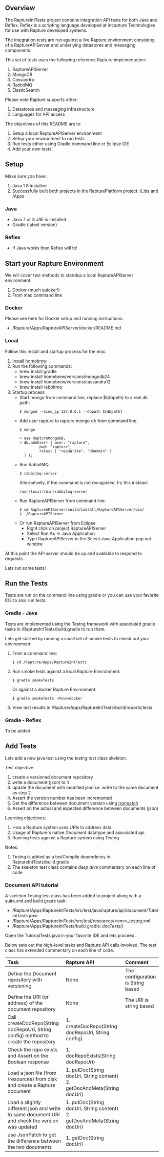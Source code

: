 ## Overview

The RaptureIntTests project contains integration API tests for both Java and Reflex. Reflex is a scripting language developed at Incapture Technologies for use with Rapture developed systems.

The integration tests are run against a live Rapture environment consisting of a RaptureAPIServer and underlying datastores and messaging components.

This set of tests uses the following reference Rapture implementation:
 1. RaptureAPIServer
 2. MongoDB
 3. Cassandra
 4. RabbitMQ
 5. ElasticSearch

Please note Rapture supports other:
 1. Datastores and messaging infrastructure
 2. Languages for API access

The objectives of this README are to:
 1. Setup a local RaptureAPIServer environment
 2. Setup your environment to run tests
 3. Run tests either using Gradle command line or Eclipse IDE
 4. Add your own tests!

## Setup

Make sure you have:
 1. Java 1.8 installed
 2. Successfully built both projects in the RapturePlatform project: /Libs and /Apps

### Java
* Java 7 or 8 JRE is installed
* Gradle (latest version)

### Reflex
* If Java works then Reflex will to!

## Start your Rapture Environment

We will cover two methods to standup a local RaptureAPIServer environment:
 1. Docker (much quicker!)
 2. From mac command line  

### Docker
Please see here for Docker setup and running instructions:
* /Rapture/Apps/RaptureAPIServer/docker/README.md

### Local

Follow this install and startup process for the mac.

1. Install [homebrew](http://brew.sh/)
2. Run the following commands:
   * brew install gradle
   * brew install homebrew/versions/mongodb24
   * brew install homebrew/versions/cassandra12
   * brew install rabbitmq
3. Startup process:
   * Start mongo from command line, replace ${dbpath} to a real db path:
     ```
     $ mongod --bind_ip 127.0.0.1 --dbpath ${dbpath}
     ```
   * Add user rapture to rapture mongo db from command line:
     ```
     $ mongo

     > use RaptureMongoDB;
     > db.addUser( { user: "rapture",
              pwd: "rapture",
              roles: [ "readWrite", "dbAdmin" ]
       } );
     ```  
   * Run RabbitMQ
     ```
     $ rabbitmq-server  
     ```
     Alternatively, if the command is not recognized, try this instead:
     ```
     /usr/local/sbin/rabbitmq-server
     ```
   * Run RaptureAPIServer from command line:
     ```
     $ cd RaptureAPIServer/build/install/RaptureAPIServer/bin/
     $ ./RaptureAPIServer
     ```
   * Or run RaptureAPIServer from Eclipse
     * Right click on project RaptureAPIServer
     * Select Run As -> Java Application
     * Type RaptureAPIServer in the Select Java Application pop out window    

At this point the API server should be up and available to respond to requests.

Lets run some tests!
## Run the Tests

Tests are run on the command line using gradle or you can use your favorite IDE to also run tests.

### Gradle - Java

Tests are implemented using the Testng framework with associated gradle tasks in /RaptureIntTests/build.gradle to run them.

Lets get started by running a small set of smoke tests to check out your environment:
1. From a command line:
   ```
   $ cd /Rapture/Apps/RaptureIntTests
   ```
2. Run smoke tests against a local Rapture Environment:
   ```
   $ gradle smokeTests
   ```
   Or against a docker Rapture Environment:
   ```
   $ gradle smokeTests -Penv=docker
   ```
3. View test results in /Rapture/Apps/RaptureIntTests/build/reports/tests

### Gradle - Reflex

To be added.

## Add Tests
Lets add a new java test using the testng test class skeleton.

Test objective:
   1. create a versioned document repository
   2. write a document (json) to it
   3. update the document with modified json i.e. write to the same document as step 2.
   4. Assert the version number has been incremented
   5. Get the difference between document version using [jsonpatch](http://jsonpatch.com/)
   6. Assert on the actual and expected difference between documents (json)

Learning objectives:
   1. How a Rapture system uses URIs to address data
   2. Usage of Rapture's native _Document_ datatype and associated api
   3. Running tests against a Rapture system using Testng

Notes:
   1. Testng is added as a testCompile dependency in RaptureIntTests/build.gradle
   2. The skeleton test class contains _deep dive_ commentary on each line of code

### Document API tutorial
A skeleton Testng test class has been added to project along with a suite.xml and build.grade task:
* /Rapture/Apps/RaptureIntTests/src/test/java/rapture/api/document/_TutorialTests.java_
* /Rapture/Apps/RaptureIntTests/src/test/resources/\<env\>\_testng.xml
* /Rapture/Apps/RaptureIntTests/build.gradle: _docTests()_

Open the TutorialTests.java in your favorite IDE and lets proceed.

Below sets out the high-level tasks and Rapture API calls involved. The test class has extended commentary on each line of code.

Task | Rapture API | Comment
:---  | :--- | :---
Define the Document repository with versioning | None | The configuration is String based
Define the URI (or address) of the document repository | None | The URI is string based
Call createDocRepo(String docRepoUri, String config) method to create the repository | 1. createDocRepo(String docRepoUri, String config) |
Check the repo exists and Assert on the Boolean response | 1. docRepoExists(String docRepoUri) |
Load a json file (from /resources) from disk and create a Rapture document | 1. putDoc(String docUri, String content) 2. getDocAndMeta(String docUri) |
Load a slightly different json and write to same document URI and check the version was updated | 1. putDoc(String docUri, String content) 2. getDocAndMeta(String docUri) |
use JsonPatch to get the difference between the two documents | 1. getDoc(String docUri) |
